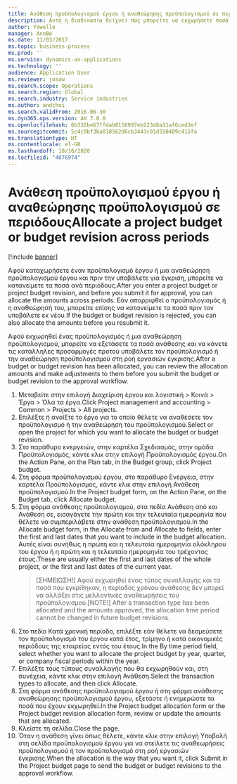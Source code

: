 ```yaml
---
title: Ανάθεση προϋπολογισμού έργου ή αναθεώρησης προϋπολογισμού σε περιόδους
description: Αυτή η διαδικασία δείχνει πώς μπορείτε να εκχωρήσετε ποσά προϋπολογισμού έργου σε περιόδους.
author: Yowelle
manager: AnnBe
ms.date: 11/03/2017
ms.topic: business-process
ms.prod: ''
ms.service: dynamics-ax-applications
ms.technology: ''
audience: Application User
ms.reviewer: josaw
ms.search.scope: Operations
ms.search.region: Global
ms.search.industry: Service industries
ms.author: andchoi
ms.search.validFrom: 2016-06-30
ms.dyn365.ops.version: AX 7.0.0
ms.openlocfilehash: 6b332be67ffdab0156997eb223d8a31af6ced3ef
ms.sourcegitcommit: 5c4c9bf3ba018562d6cb3443c01d550489c415fa
ms.translationtype: HT
ms.contentlocale: el-GR
ms.lasthandoff: 10/16/2020
ms.locfileid: "4076974"
---
```

# <a name="allocate-a-project-budget-or-budget-revision-across-periods"></a><span data-ttu-id="1bd00-103">Ανάθεση προϋπολογισμού έργου ή αναθεώρησης προϋπολογισμού σε περιόδους</span><span class="sxs-lookup"><span data-stu-id="1bd00-103">Allocate a project budget or budget revision across periods</span></span>

[!include [banner](../../includes/banner.md)]

<span data-ttu-id="1bd00-104">Αφού καταχωρήσετε έναν προϋπολογισμό έργου ή μια αναθεώρηση προϋπολογισμού έργου και πριν την υποβάλετε για έγκριση, μπορείτε να κατανείμετε τα ποσά ανά περιόδους.</span><span class="sxs-lookup"><span data-stu-id="1bd00-104">After you enter a project budget or project budget revision, and before you submit it for approval, you can allocate the amounts across periods.</span></span> <span data-ttu-id="1bd00-105">Εάν απορριφθεί ο προϋπολογισμός ή η αναθεώρησή του, μπορείτε επίσης να κατανείμετε τα ποσά πριν τον υποβάλετε εκ νέου.</span><span class="sxs-lookup"><span data-stu-id="1bd00-105">If the budget or budget revision is rejected, you can also allocate the amounts before you resubmit it.</span></span> 

<span data-ttu-id="1bd00-106">Αφού εκχωρηθεί ένας προϋπολογισμός ή μια αναθεώρηση προϋπολογισμού, μπορείτε να εξετάσετε τα ποσά ανάθεσης και να κάνετε τις κατάλληλες προσαρμογές προτού υποβάλετε τον προϋπολογισμό ή την αναθεώρηση προϋπολογισμού στη ροή εργασιών έγκρισης.</span><span class="sxs-lookup"><span data-stu-id="1bd00-106">After a budget or budget revision has been allocated, you can review the allocation amounts and make adjustments to them before you submit the budget or budget revision to the approval workflow.</span></span> 

1. <span data-ttu-id="1bd00-107">Μεταβείτε στην επιλογή Διαχείριση έργου και λογιστική > Κοινά > Έργα > Όλα τα έργα.</span><span class="sxs-lookup"><span data-stu-id="1bd00-107">Click Project management and accounting > Common > Projects > All projects.</span></span> 
2. <span data-ttu-id="1bd00-108">Επιλέξτε ή ανοίξτε το έργο για το οποίο θέλετε να αναθέσετε τον προϋπολογισμό ή την αναθεώρηση του προϋπολογισμού.</span><span class="sxs-lookup"><span data-stu-id="1bd00-108">Select or open the project for which you want to allocate the budget or budget revision.</span></span> 
3. <span data-ttu-id="1bd00-109">Στο παράθυρο ενεργειών, στην καρτέλα Σχεδιασμός, στην ομάδα Προϋπολογισμός, κάντε κλικ στην επιλογή Προϋπολογισμός έργου.</span><span class="sxs-lookup"><span data-stu-id="1bd00-109">On the Action Pane, on the Plan tab, in the Budget group, click Project budget.</span></span> 
4. <span data-ttu-id="1bd00-110">Στη φόρμα προϋπολογισμού έργου, στο παράθυρο Ενέργεια, στην καρτέλα Προϋπολογισμός, κάντε κλικ στην επιλογή Ανάθεση προϋπολογισμού.</span><span class="sxs-lookup"><span data-stu-id="1bd00-110">In the Project budget form, on the Action Pane, on the Budget tab, click Allocate budget.</span></span> 
5. <span data-ttu-id="1bd00-111">Στη φόρμα ανάθεσης προϋπολογισμού, στα πεδία Ανάθεση από και Ανάθεση σε, εισαγάγετε την πρώτη και την τελευταία ημερομηνία που θέλετε να συμπεριλάβετε στην ανάθεση προϋπολογισμού.</span><span class="sxs-lookup"><span data-stu-id="1bd00-111">In the Allocate budget form, in the Allocate from and Allocate to fields, enter the first and last dates that you want to include in the budget allocation.</span></span> <span data-ttu-id="1bd00-112">Αυτές είναι συνήθως η πρώτη και η τελευταία ημερομηνία ολόκληρου του έργου ή η πρώτη και η τελευταία ημερομηνία του τρέχοντος έτους.</span><span class="sxs-lookup"><span data-stu-id="1bd00-112">These are usually either the first and last dates of the whole project, or the first and last dates of the current year.</span></span>  
   > <span data-ttu-id="1bd00-113">[ΣΗΜΕΙΩΣΗ!] Αφού εκχωρηθεί ένας τύπος συναλλαγής και τα ποσά που εγκρίθηκαν, η περίοδος χρόνου ανάθεσης δεν μπορεί να αλλάξει στις μελλοντικές αναθεωρήσεις του προϋπολογισμού.</span><span class="sxs-lookup"><span data-stu-id="1bd00-113">[NOTE!] After a transaction type has been allocated and the amounts approved, the allocation time period cannot be changed in future budget revisions.</span></span> 
6. <span data-ttu-id="1bd00-114">Στο πεδίο Κατά χρονική περίοδο, επιλέξτε εάν θέλετε να δεσμεύσετε τον προϋπολογισμό του έργου κατά έτος, τρίμηνο ή κατά οικονομικές περιόδους της εταιρείας εντός του έτους.</span><span class="sxs-lookup"><span data-stu-id="1bd00-114">In the By time period field, select whether you want to allocate the project budget by year, quarter, or company fiscal periods within the year.</span></span>
7. <span data-ttu-id="1bd00-115">Επιλέξτε τους τύπους συναλλαγής που θα εκχωρηθούν και, στη συνέχεια, κάντε κλικ στην επιλογή Ανάθεση.</span><span class="sxs-lookup"><span data-stu-id="1bd00-115">Select the transaction types to allocate, and then click Allocate.</span></span> 
8. <span data-ttu-id="1bd00-116">Στη φόρμα ανάθεσης προϋπολογισμού έργου ή στη φόρμα ανάθεσης αναθεώρησης προϋπολογισμού έργου, εξετάστε ή ενημερώστε τα ποσά που έχουν εκχωρηθεί.</span><span class="sxs-lookup"><span data-stu-id="1bd00-116">In the Project budget allocation form or the Project budget revision allocation form, review or update the amounts that are allocated.</span></span> 
9. <span data-ttu-id="1bd00-117">Κλείστε τη σελίδα.</span><span class="sxs-lookup"><span data-stu-id="1bd00-117">Close the page.</span></span>
10. <span data-ttu-id="1bd00-118">Όταν η ανάθεση γίνει όπως θέλετε, κάντε κλικ στην επιλογή Υποβολή στη σελίδα προϋπολογισμού έργου για να στείλετε τις αναθεωρήσεις προϋπολογισμού ή τον προϋπολογισμό στη ροή εργασιών έγκρισης.</span><span class="sxs-lookup"><span data-stu-id="1bd00-118">When the allocation is the way that you want it, click Submit in the Project budget page to send the budget or budget revisions to the approval workflow.</span></span>  


